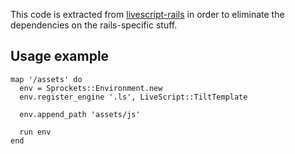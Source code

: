 This code is extracted from [livescript-rails](https://github.com/Roonin-mx/livescript-rails)
in order to eliminate the dependencies on the rails-specific stuff.

## Usage example

    map '/assets' do
      env = Sprockets::Environment.new
      env.register_engine '.ls', LiveScript::TiltTemplate

      env.append_path 'assets/js'

      run env
    end
